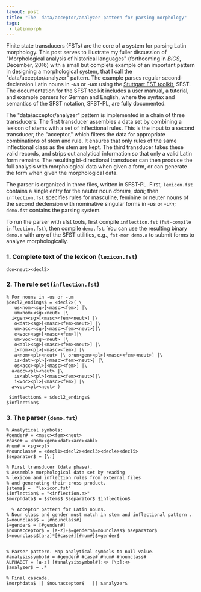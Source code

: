 ```yaml
---
layout: post
title: "The  data/acceptor/analyzer pattern for parsing morphology"
tags:
 - latinmorph
---
```


Finite state transducers (FSTs) are the core of a system for parsing Latin morphology. This post serves to illustrate my fuller discussion of "Morphological analysis of historical languages" (forthcoming in *BICS*, December, 2016) with  a small but complete example of an important pattern in designing a morphological system, that I call the "data/acceptor/analyzer" pattern.  The example parses regular second-declension Latin nouns in *-us* or *-um* using the [Stuttgart FST toolkit](http://www.cis.uni-muenchen.de/~schmid/tools/SFST/), SFST.   The documentation for the SFST toolkit includes a user manual, a tutorial, and example parsers for German and English, where the syntax and semantics of the SFST notation, SFST-PL, are fully documented.

The "data/acceptor/analyzer" pattern is implemented in a chain of three transducers. The first transducer assembles a data set by combining a lexicon of stems with a set of inflectional rules.  This is the input to a second transducer, the "acceptor," which filters the data for appropriate combinations of stem and rule.  It ensures that only rules of the same inflectional class as the stem are kept.  The third transducer takes these valid records, and strips out analytical information so that only a valid Latin form remains. The resulting bi-directional transducer can then produce the full analysis with morphological data when given a form, or can generate the form when given the morphological data.


The parser is organized in three files, written in  SFST-PL. First, `lexicon.fst` contains a single entry for the neuter noun *donum, doni*; then `inflection.fst` specifies rules for masculine, feminine or neuter nouns of the second declension with nominative singular forms in *-us* or *-um*; `demo.fst` contains the parsing system.

To run the parser with sfst tools, first compile `inflection.fst` (`fst-compile inflection.fst`), then compile `demo.fst`.  You can use the resulting binary `demo.a` with any of the SFST utilities, e.g., `fst-mor demo.a` to submit forms to analyze morphologically.

### 1. Complete text of the lexicon (`lexicon.fst`)

    don<neut><decl2>



### 2. The rule set (`inflection.fst`)

    % For nouns in -us or -um 
    $decl2_endings$ = <decl2>( \
       us<nom><sg>[<masc><fem>] |\
       um<nom><sg><neut> |\
      i<gen><sg>[<masc><fem><neut>] |\
       o<dat><sg>[<masc><fem><neut>] |\
       um<acc><sg>[<masc><fem><neut>]|\
       e<voc><sg>[<masc><fem>]|\
       um<voc><sg><neut> |\
       o<abl><sg>[<masc><fem><neut>] |\
       i<nom><pl>[<masc><fem>] |\
       a<nom><pl><neut> |\ orum<gen><pl>[<masc><fem><neut>] |\
       is<dat><pl>[<masc><fem><neut>] |\
       os<acc><pl>[<masc><fem>] |\ 
      a<acc><pl><neut> |\
       is<abl><pl>[<masc><fem><neut>]|\
       i<voc><pl>[<masc><fem>] |\ 
      a<voc><pl><neut> ) 

     $inflection$ = $decl2_endings$ 
    $inflection$


### 3. The parser (`demo.fst`)

    % Analytical symbols:
    #gender# = <masc><fem><neut>
    #case# = <nom><gen><dat><acc><abl>
    #num# = <sg><pl>
    #nounclass# = <decl1><decl2><decl3><decl4><decl5>  
    $separator$ = [\:]

    % First transducer (data phase).
    % Assemble morphological data set by reading 
    % lexicon and inflection rules from external files 
    % and generating their cross product. 
    $stems$ =  "lexicon.fst"
    $inflection$ = "<inflection.a>"
    $morphdata$ = $stems$ $separator$ $inflection$

      % Acceptor pattern for Latin nouns. 
    % Noun class and gender must match in stem and inflectional pattern . 
    $=nounclass$ = [#nounclass#]
    $=gender$ = [#gender#]
    $nounacceptor$ = [a-z]+$=gender$$=nounclass$ $separator$ $=nounclass$[a-z]*[#case#][#num#]$=gender$


    % Parser pattern. Map analytical symbols to null value.
    #analysissymbol# = #gender# #case# #num# #nounclass#
    ALPHABET = [a-z] [#analysissymbol#]:<> [\:]:<> 
    $analyzer$ = .*

    % Final cascade.
    $morphdata$ || $nounacceptor$   || $analyzer$
